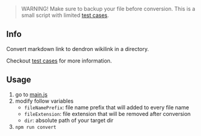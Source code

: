 > WARNING! Make sure to backup your file before conversion. This is a small script with limited [test cases](test/demo.bk/test.md).

## Info

Convert markdown link to dendron wikilink in a directory.

Checkout [test cases](./test/demo.bk/test.md) for more information.

## Usage

1. go to [main.js](src/main.js)
2. modify follow variables
    - `fileNamePrefix`: file name prefix that will added to every file name
    - `fileExtension`: file extension that will be removed after conversion
    - `dir`: absolute path of your target dir
3. `npm run convert`
